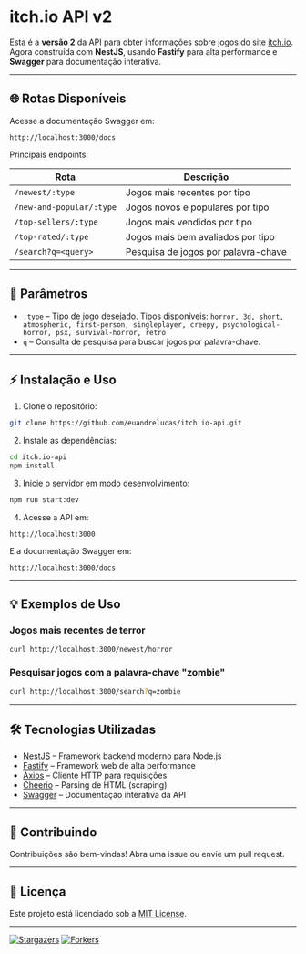 # itch.io API v2

Esta é a **versão 2** da API para obter informações sobre jogos do site [itch.io](https://itch.io/).
Agora construída com **NestJS**, usando **Fastify** para alta performance e **Swagger** para documentação interativa.

---

## 🌐 Rotas Disponíveis

Acesse a documentação Swagger em:

```
http://localhost:3000/docs
```

Principais endpoints:

| Rota                     | Descrição                           |
| ------------------------ | ----------------------------------- |
| `/newest/:type`          | Jogos mais recentes por tipo        |
| `/new-and-popular/:type` | Jogos novos e populares por tipo    |
| `/top-sellers/:type`     | Jogos mais vendidos por tipo        |
| `/top-rated/:type`       | Jogos mais bem avaliados por tipo   |
| `/search?q=<query>`      | Pesquisa de jogos por palavra-chave |

---

## 📝 Parâmetros

* `:type` – Tipo de jogo desejado. Tipos disponíveis:
  `horror, 3d, short, atmospheric, first-person, singleplayer, creepy, psychological-horror, psx, survival-horror, retro`
* `q` – Consulta de pesquisa para buscar jogos por palavra-chave.

---

## ⚡ Instalação e Uso

1. Clone o repositório:

```bash
git clone https://github.com/euandrelucas/itch.io-api.git
```

2. Instale as dependências:

```bash
cd itch.io-api
npm install
```

3. Inicie o servidor em modo desenvolvimento:

```bash
npm run start:dev
```

4. Acesse a API em:

```
http://localhost:3000
```

E a documentação Swagger em:

```
http://localhost:3000/docs
```

---

## 💡 Exemplos de Uso

### Jogos mais recentes de terror

```bash
curl http://localhost:3000/newest/horror
```

### Pesquisar jogos com a palavra-chave "zombie"

```bash
curl http://localhost:3000/search?q=zombie
```

---

## 🛠 Tecnologias Utilizadas

* [NestJS](https://nestjs.com/) – Framework backend moderno para Node.js
* [Fastify](https://www.fastify.io/) – Framework web de alta performance
* [Axios](https://axios-http.com/) – Cliente HTTP para requisições
* [Cheerio](https://cheerio.js.org/) – Parsing de HTML (scraping)
* [Swagger](https://swagger.io/) – Documentação interativa da API

---

## 🤝 Contribuindo

Contribuições são bem-vindas! Abra uma issue ou envie um pull request.

---

## 📄 Licença

Este projeto está licenciado sob a [MIT License](LICENSE).

---

[![Stargazers](https://reporoster.com/stars/euandrelucas/itch.io-api)](https://github.com/euandrelucas/itch.io-api/stargazers)
[![Forkers](https://reporoster.com/forks/euandrelucas/itch.io-api)](https://github.com/euandrelucas/itch.io-api/network/members)
